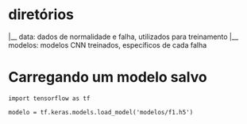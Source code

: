 # diretórios

|__ data: dados de normalidade e falha, utilizados para treinamento
|__ modelos: modelos CNN treinados, específicos de cada falha

# Carregando um modelo salvo

``import tensorflow as tf``

``modelo = tf.keras.models.load_model('modelos/f1.h5')``